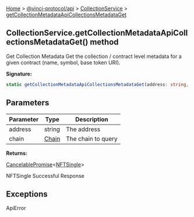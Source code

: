 [Home](./index.md) &gt; [@vinci-protocol/api](./api.md) &gt; [CollectionService](./api.collectionservice.md) &gt; [getCollectionMetadataApiCollectionsMetadataGet](./api.collectionservice.getcollectionmetadataapicollectionsmetadataget.md)

## CollectionService.getCollectionMetadataApiCollectionsMetadataGet() method

Get Collection Metadata Get the collection / contract level metadata for a given contract (name, symbol, base token URI).

<b>Signature:</b>

```typescript
static getCollectionMetadataApiCollectionsMetadataGet(address: string, chain: Chain): CancelablePromise<NFTSingle>;
```

## Parameters

| Parameter | Type                    | Description        |
| --------- | ----------------------- | ------------------ |
| address   | string                  | The address        |
| chain     | [Chain](./api.chain.md) | The chain to query |

<b>Returns:</b>

[CancelablePromise](./api.cancelablepromise.md)<!-- -->&lt;[NFTSingle](./api.nftsingle.md)<!-- -->&gt;

NFTSingle Successful Response

## Exceptions

ApiError
